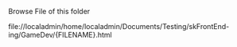 Browse File of this folder

file://localadmin/home/localadmin/Documents/Testing/skFrontEnd-ing/GameDev/{FILENAME}.html
